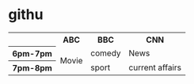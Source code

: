 # githu

<html>
<head>
<title>spanning rows</title>
</head>
<body>
<table>
<tr>
<th></th>
<th>ABC</th>
<th>BBC</th>
<th>CNN</th>
</tr>
<tr>
<th>6pm-7pm</th>
<td rowspan="2">Movie</td>
<td>comedy</td>
<td>News</td>
</tr>
<tr>
<th>7pm-8pm</th>
<td>sport</td>
<td>current affairs</td>
</tr>
</table>
</body>
</html>
